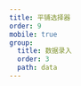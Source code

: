 ```yaml
---
title: 平铺选择器
order: 9
mobile: true
group:
  title: 数据录入
  order: 3
  path: data
---
```


<code src="../demo/PickerView.jsx"></code>
<API src="../src/PickerView.tsx"></API>

